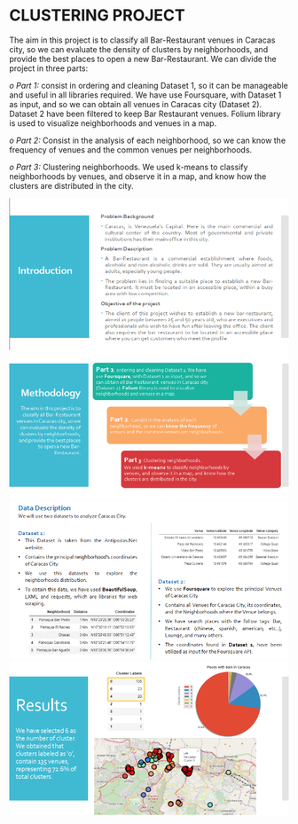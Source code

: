 # CLUSTERING PROJECT

The aim in this project is to classify all Bar-Restaurant venues in Caracas city, so we can evaluate the density of clusters by neighborhoods, and provide the best places to open a new Bar-Restaurant. We can divide the project in three parts: 

_o Part 1:_ consist in ordering and cleaning Dataset 1, so it can be manageable and useful in all libraries required. We have use Foursquare, with Dataset 1 as input, and so we can obtain all venues in Caracas city (Dataset 2). Dataset 2 have been filtered to keep Bar Restaurant venues. Folium library is used to visualize neighborhoods and venues in a map. 

_o Part 2:_ Consist in the analysis of each neighborhood, so we can know the frequency of venues and the common venues per neighborhoods.

_o Part 3:_ Clustering neighborhoods. We used k-means to classify neighborhoods by venues, and observe it in a map, and know how the clusters are distributed in the city.

<img src="/images/imag.PNG" />
<img src="/images/imag3.PNG" />
<img src="/images/imag2.PNG" />
<img src="/images/imag4.PNG" />
